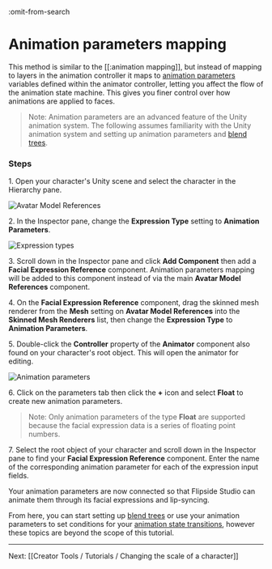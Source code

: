 :omit-from-search

# Animation parameters mapping

This method is similar to the [[:animation mapping]], but instead of mapping to layers in the animation controller it maps to [animation parameters](https://docs.unity3d.com/Manual/AnimationParameters.html) variables defined within the animator controller, letting you affect the flow of the animation state machine. This gives you finer control over how animations are applied to faces.

> Note: Animation parameters are an advanced feature of the Unity animation system. The following assumes familiarity with the Unity animation system and setting up animation parameters and [blend trees](https://github.com/campfireunion/flipside-creator-tools/pull/250).

### Steps

1\. Open your character's Unity scene and select the character in the Hierarchy pane.

![Avatar Model References](https://www.flipsidexr.com/files/docs/screenshots/avatar-model-references.png)

2\. In the Inspector pane, change the **Expression Type** setting to **Animation Parameters**.

![Expression types](https://www.flipsidexr.com/files/docs/screenshots/expression-types.png)

3\. Scroll down in the Inspector pane and click **Add Component** then add a **Facial Expression Reference** component. Animation parameters mapping will be added to this component instead of via the main **Avatar Model References** component.

4\. On the **Facial Expression Reference** component, drag the skinned mesh renderer from the **Mesh** setting on **Avatar Model References** into the **Skinned Mesh Renderers** list, then change the **Expression Type** to **Animation Parameters**.

5\. Double-click the **Controller** property of the **Animator** component also found on your character's root object. This will open the animator for editing.

![Animation parameters](https://www.flipsidexr.com/files/docs/screenshots/animation-parameters.png)

6\. Click on the parameters tab then click the **+** icon and select **Float** to create new animation parameters.

> Note: Only animation parameters of the type **Float** are supported because the facial expression data is a series of floating point numbers.

7\. Select the root object of your character and scroll down in the Inspector pane to find your **Facial Expression Reference** component. Enter the name of the corresponding animation parameter for each of the expression input fields.

Your animation parameters are now connected so that Flipside Studio can animate them through its facial expressions and lip-syncing.

From here, you can start setting up [blend trees](https://docs.unity3d.com/Manual/class-BlendTree.html) or use your animation parameters to set conditions for your [animation state transitions](https://docs.unity3d.com/Manual/class-Transition.html), however these topics are beyond the scope of this tutorial.

---

Next: [[Creator Tools / Tutorials / Changing the scale of a character]]
